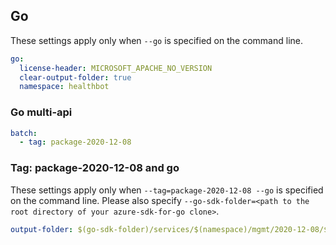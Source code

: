 ## Go

These settings apply only when `--go` is specified on the command line.

``` yaml $(go)
go:
  license-header: MICROSOFT_APACHE_NO_VERSION
  clear-output-folder: true
  namespace: healthbot
```

### Go multi-api

``` yaml $(go) && $(multiapi)
batch:
  - tag: package-2020-12-08
```

### Tag: package-2020-12-08 and go

These settings apply only when `--tag=package-2020-12-08 --go` is specified on the command line.
Please also specify `--go-sdk-folder=<path to the root directory of your azure-sdk-for-go clone>`.

``` yaml $(tag)=='package-2020-12-08' && $(go)
output-folder: $(go-sdk-folder)/services/$(namespace)/mgmt/2020-12-08/$(namespace)
```
